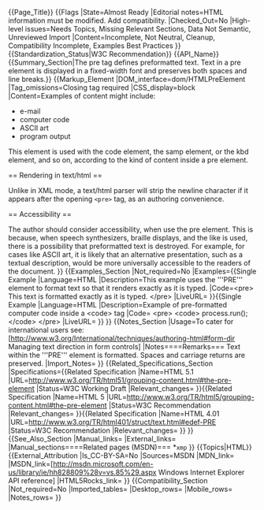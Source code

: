 {{Page_Title}}
{{Flags
|State=Almost Ready
|Editorial notes=HTML information must be modified. Add compatibility.
|Checked_Out=No
|High-level issues=Needs Topics, Missing Relevant Sections, Data Not Semantic, Unreviewed Import
|Content=Incomplete, Not Neutral, Cleanup, Compatibility Incomplete, Examples Best Practices
}}
{{Standardization_Status|W3C Recommendation}}
{{API_Name}}
{{Summary_Section|The pre tag defines preformatted text. Text in a pre element is displayed in a fixed-width font and preserves both spaces and line breaks.}}
{{Markup_Element
|DOM_interface=dom/HTMLPreElement
|Tag_omissions=Closing tag required
|CSS_display=block
|Content=Examples of content might include:
* e-mail
* computer code
* ASCII art
* program output

This element is used with the code element, the samp element, or the kbd element, and so on, according to the kind of content inside a pre element.


== Rendering in text/html ==

Unlike in XML mode, a text/html parser will strip the newline character if it appears after the opening <code>&lt;pre&gt;</code> tag, as an authoring convenience.


== Accessibility ==

The author should consider accessibility, when use the pre element. This is because, when speech synthesizers, braille displays, and the like is used, there is a possibility that preformatted text is destroyed. For example, for cases like ASCII art, it is likely that an alternative presentation, such as a textual description, would be more universally accessible to the readers of the document.
}}
{{Examples_Section
|Not_required=No
|Examples={{Single Example
|Language=HTML
|Description=This example uses the '''PRE''' element to format text so that it renders exactly as it is typed.
|Code=&lt;pre&gt;
This text is formatted
   exactly
      as
         it
      is
   typed.
&lt;/pre&gt;
|LiveURL=
}}{{Single Example
|Language=HTML
|Description=Example of pre-formatted computer code inside a &lt;code&gt; tag
|Code=<nowiki>
&lt;pre&gt;
  &lt;code&gt;
  process.run();
  &lt;/code&gt;
&lt;/pre&gt;
</nowiki>
|LiveURL=
}}
}}
{{Notes_Section
|Usage=To cater for international users see: [http://www.w3.org/International/techniques/authoring-html#form-dir Managing text direction in form controls]
|Notes====Remarks===
Text within the '''PRE''' element is formatted. Spaces and carriage returns are preserved.
|Import_Notes=
}}
{{Related_Specifications_Section
|Specifications={{Related Specification
|Name=HTML 5.1
|URL=http://www.w3.org/TR/html51/grouping-content.html#the-pre-element
|Status=W3C Working Draft
|Relevant_changes=
}}{{Related Specification
|Name=HTML 5
|URL=http://www.w3.org/TR/html5/grouping-content.html#the-pre-element
|Status=W3C Recommendation
|Relevant_changes=
}}{{Related Specification
|Name=HTML 4.01
|URL=http://www.w3.org/TR/html401/struct/text.html#edef-PRE
|Status=W3C Recommendation
|Relevant_changes=
}}
}}
{{See_Also_Section
|Manual_links=
|External_links=
|Manual_sections====Related pages (MSDN)===
*<code>xmp</code>
}}
{{Topics|HTML}}
{{External_Attribution
|Is_CC-BY-SA=No
|Sources=MSDN
|MDN_link=
|MSDN_link=[http://msdn.microsoft.com/en-us/library/ie/hh828809%28v=vs.85%29.aspx Windows Internet Explorer API reference]
|HTML5Rocks_link=
}}
{{Compatibility_Section
|Not_required=No
|Imported_tables=
|Desktop_rows=
|Mobile_rows=
|Notes_rows=
}}